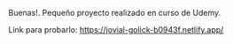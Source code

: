 Buenas!. 
Pequeño proyecto realizado en curso de Udemy.

Link para probarlo: https://jovial-golick-b0943f.netlify.app/
